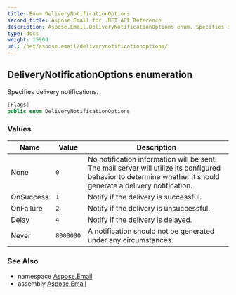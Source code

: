 ```yaml
---
title: Enum DeliveryNotificationOptions
second_title: Aspose.Email for .NET API Reference
description: Aspose.Email.DeliveryNotificationOptions enum. Specifies delivery notifications
type: docs
weight: 15900
url: /net/aspose.email/deliverynotificationoptions/
---
```

## DeliveryNotificationOptions enumeration

Specifies delivery notifications.

```csharp
[Flags]
public enum DeliveryNotificationOptions
```

### Values

| Name | Value | Description |
| --- | --- | --- |
| None | `0` | No notification information will be sent. The mail server will utilize its configured behavior to determine whether it should generate a delivery notification. |
| OnSuccess | `1` | Notify if the delivery is successful. |
| OnFailure | `2` | Notify if the delivery is unsuccessful. |
| Delay | `4` | Notify if the delivery is delayed. |
| Never | `8000000` | A notification should not be generated under any circumstances. |

### See Also

* namespace [Aspose.Email](../../aspose.email/)
* assembly [Aspose.Email](../../)


